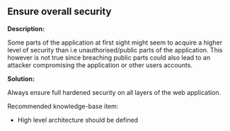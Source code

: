 
Ensure overall security
-------

**Description:**

Some parts of the application at first sight might seem to acquire a higher level of 
security than i.e unauthorised/public parts of the application. 
This however is not true since breaching public parts could also lead to an attacker 
compromising the application or other users accounts.

**Solution:**

Always ensure full hardened security on all layers of the web application.

Recommended knowledge-base item:

- High level architecture should be defined